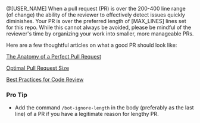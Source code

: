 @[USER_NAME] When a pull request (PR) is over the 200-400 line range (of change) the ability of the reviewer to effectively detect issues quickly diminishes. Your PR is over the preferred length of [MAX_LINES] lines set for this repo. While this cannot always be avoided, please be mindful of the reviewer's time by organizing your work into smaller, more manageable PRs.

Here are a few thoughtful articles on what a good PR should look like:

[The Anatomy of a Perfect Pull Request](https://medium.com/@hugooodias/the-anatomy-of-a-perfect-pull-request-567382bb6067)

[Optimal Pull Request Size](https://smallbusinessprogramming.com/optimal-pull-request-size/)

[Best Practices for Code Review](https://smartbear.com/learn/code-review/best-practices-for-peer-code-review/)

### Pro Tip

- Add the command `/bot-ignore-length` in the body (preferably as the last line) of a PR if you have a legitimate reason for lengthy PR.
